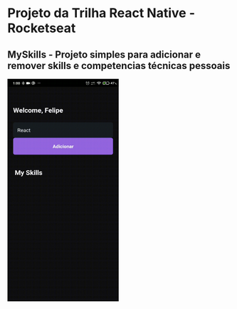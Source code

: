# Projeto da Trilha React Native - Rocketseat

## MySkills - Projeto simples para adicionar e remover skills e competencias técnicas pessoais

<img src="src/img/mySkills.gif" width="250" height="500"/>